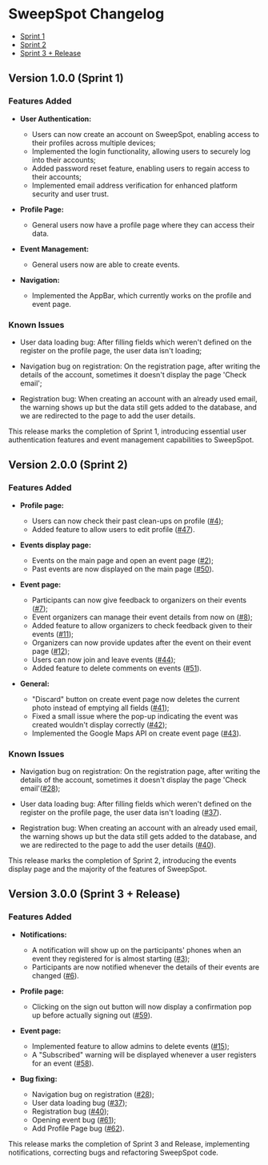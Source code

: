 # SweepSpot Changelog

* [Sprint 1](#version-100-sprint-1)
* [Sprint 2](#version-200-sprint-2)
* [Sprint 3 + Release](#version-300-sprint-3--release)

## Version 1.0.0 (Sprint 1)

### Features Added
- **User Authentication:**
  - Users can now create an account on SweepSpot, enabling access to their profiles across multiple devices;
  - Implemented the login functionality, allowing users to securely log into their accounts;
  - Added password reset feature, enabling users to regain access to their accounts;
  - Implemented email address verification for enhanced platform security and user trust.

- **Profile Page:**
  - General users now have a profile page where they can access their data.

- **Event Management:**
  - General users now are able to create events.

- **Navigation:**
  - Implemented the AppBar, which currently works on the profile and event page.

### Known Issues
- User data loading bug: After filling fields which weren't defined on the register on the profile page, the user data isn't loading;

- Navigation bug on registration: On the registration page, after writing the details of the account, sometimes it doesn't display the page 'Check email';

- Registration bug: When creating an account with an already used email, the warning shows up but the data still gets added to the database, and we are redirected to the page to add the user details.

This release marks the completion of Sprint 1, introducing essential user authentication features and event management capabilities to SweepSpot.


## Version 2.0.0 (Sprint 2)

### Features Added
- **Profile page:**
  - Users can now check their past clean-ups on profile ([#4](https://github.com/FEUP-LEIC-ES-2023-24/2LEIC14T4/issues/4));
  - Added feature to allow users to edit profile ([#47](https://github.com/FEUP-LEIC-ES-2023-24/2LEIC14T4/issues/47)).
- **Events display page:**
  - Events on the main page and open an event page ([#2](https://github.com/FEUP-LEIC-ES-2023-24/2LEIC14T4/issues/2));
  - Past events are now displayed on the main page ([#50](https://github.com/FEUP-LEIC-ES-2023-24/2LEIC14T4/issues/50)).
- **Event page:**
  - Participants can now give feedback to organizers on their events ([#7](https://github.com/FEUP-LEIC-ES-2023-24/2LEIC14T4/issues/7));
  - Event organizers can manage their event details from now on ([#8](https://github.com/FEUP-LEIC-ES-2023-24/2LEIC14T4/issues/8));
  - Added feature to allow organizers to check feedback given to their events ([#11](https://github.com/FEUP-LEIC-ES-2023-24/2LEIC14T4/issues/11));
  - Organizers can now provide updates after the event on their event page ([#12](https://github.com/FEUP-LEIC-ES-2023-24/2LEIC14T4/issues/12));
  - Users can now join and leave events ([#44](https://github.com/FEUP-LEIC-ES-2023-24/2LEIC14T4/issues/44));
  - Added feature to delete comments on events ([#51](https://github.com/FEUP-LEIC-ES-2023-24/2LEIC14T4/issues/51)).
  
- **General:**
  - "Discard" button on create event page now deletes the current photo instead of emptying all fields
  ([#41](https://github.com/FEUP-LEIC-ES-2023-24/2LEIC14T4/issues/41));
  - Fixed a small issue where the pop-up indicating the event was created wouldn't display correctly ([#42](https://github.com/FEUP-LEIC-ES-2023-24/2LEIC14T4/issues/42));
  - Implemented the Google Maps API on create event page ([#43](https://github.com/FEUP-LEIC-ES-2023-24/2LEIC14T4/issues/43)).

### Known Issues
- Navigation bug on registration: On the registration page, after writing the details of the account, sometimes it doesn't display the page 'Check email'([#28](https://github.com/FEUP-LEIC-ES-2023-24/2LEIC14T4/issues/28));
- User data loading bug: After filling fields which weren't defined on the register on the profile page, the user data isn't loading ([#37](https://github.com/FEUP-LEIC-ES-2023-24/2LEIC14T4/issues/37)).

- Registration bug: When creating an account with an already used email, the warning shows up but the data still gets added to the database, and we are redirected to the page to add the user details ([#40](https://github.com/FEUP-LEIC-ES-2023-24/2LEIC14T4/issues/40)).

This release marks the completion of Sprint 2, introducing the events display page and the majority of the features of SweepSpot.

## Version 3.0.0 (Sprint 3 + Release)

### Features Added
- **Notifications:**
  - A notification will show up on the participants' phones when an event they registered for is almost starting ([#3](https://github.com/FEUP-LEIC-ES-2023-24/2LEIC14T4/issues/3));
  - Participants are now notified whenever the details of their events are changed ([#6](https://github.com/FEUP-LEIC-ES-2023-24/2LEIC14T4/issues/6)).

- **Profile page:**
  - Clicking on the sign out button will now display a confirmation pop up before actually signing out ([#59](https://github.com/FEUP-LEIC-ES-2023-24/2LEIC14T4/issues/59)).

- **Event page:**
  - Implemented feature to allow admins to delete events ([#15](https://github.com/FEUP-LEIC-ES-2023-24/2LEIC14T4/issues/15));
  - A "Subscribed" warning will be displayed whenever a user registers for an event ([#58](https://github.com/FEUP-LEIC-ES-2023-24/2LEIC14T4/issues/58)).
  
- **Bug fixing:**
  - Navigation bug on registration ([#28](https://github.com/FEUP-LEIC-ES-2023-24/2LEIC14T4/issues/28));
  - User data loading bug ([#37](https://github.com/FEUP-LEIC-ES-2023-24/2LEIC14T4/issues/37));
  - Registration bug ([#40](https://github.com/FEUP-LEIC-ES-2023-24/2LEIC14T4/issues/40));
  - Opening event bug ([#61](https://github.com/FEUP-LEIC-ES-2023-24/2LEIC14T4/issues/61));
  - Add Profile Page bug ([#62](https://github.com/FEUP-LEIC-ES-2023-24/2LEIC14T4/issues/62)).

This release marks the completion of Sprint 3 and Release, implementing notifications, correcting bugs and refactoring SweepSpot code.

